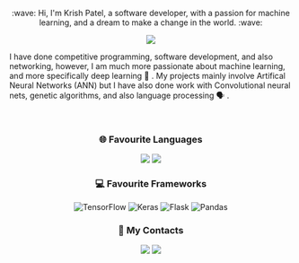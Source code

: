 <p align="center"> :wave: Hi, I'm Krish Patel, a software developer, with a passion for machine learning, and a dream to make a change in the world. :wave: </p>


<p align="center"> <img src="https://www.techfunnel.com/wp-content/uploads/2020/12/machine-learning-vs-deep-learning.png"> </p>


I have done competitive programming, software development, and also networking, however, I am much more passionate about machine learning, and more specifically deep learning :brain: . My projects mainly involve Artifical Neural Networks (ANN) but I have also done work with Convolutional neural nets, genetic algorithms, and also language processing 🗣️ .

</br>

<h3 align="center"> 🌐 Favourite Languages </h3>
<p align="center">
<img src = "https://img.shields.io/badge/Python-3776AB?style=for-the-badge&logo=python&logoColor=white"> <img src = "https://img.shields.io/badge/C++-ED8B00?style=for-the-badge&logo=c%2B%2B&logoColor=61DAFB">
</p>

<h3 align="center"> 💻 Favourite Frameworks </h3>
<p align="center"> 
<img alt="TensorFlow" src="https://img.shields.io/badge/TensorFlow-%23FF6F00.svg?&style=for-the-badge&logo=TensorFlow&logoColor=white" /> <img alt="Keras" src="https://img.shields.io/badge/Keras-%23D00000.svg?&style=for-the-badge&logo=Keras&logoColor=white"/> <img alt="Flask" src="https://img.shields.io/badge/flask-%23000.svg?&style=for-the-badge&logo=flask&logoColor=white"/> <img alt="Pandas" src="https://img.shields.io/badge/pandas-%23150458.svg?&style=for-the-badge&logo=pandas&logoColor=white" /> 
</p>

<h3 align="center">  🔄 My Contacts </h3>
<p align="center">
<a href="https://www.linkedin.com/in/krish-patel-ab48081b9/" alt="LinkedIn" target="_blank"><img src="https://img.shields.io/badge/LinkedIn-0077B5?style=for-the-badge&logo=linkedin&logoColor=white"></a> <a href="mailto:krishpatel338@gmail.com" alt="Email"><img src="https://img.shields.io/badge/Gmail-D14836?style=for-the-badge&logo=gmail&logoColor=white">
</p>
